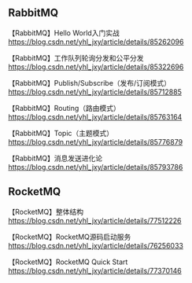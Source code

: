 ## RabbitMQ

【RabbitMQ】Hello World入门实战 https://blog.csdn.net/yhl_jxy/article/details/85262096

【RabbitMQ】工作队列轮询分发和公平分发 https://blog.csdn.net/yhl_jxy/article/details/85322696

【RabbitMQ】Publish/Subscribe（发布/订阅模式）https://blog.csdn.net/yhl_jxy/article/details/85712885

【RabbitMQ】Routing（路由模式）https://blog.csdn.net/yhl_jxy/article/details/85763164

【RabbitMQ】Topic（主题模式）https://blog.csdn.net/yhl_jxy/article/details/85776879

【RabbitMQ】消息发送进化论 https://blog.csdn.net/yhl_jxy/article/details/85793786

## RocketMQ

【RocketMQ】整体结构 https://blog.csdn.net/yhl_jxy/article/details/77512226

【RocketMQ】RocketMQ源码启动服务 https://blog.csdn.net/yhl_jxy/article/details/76256033
 
【RocketMQ】RocketMQ Quick Start https://blog.csdn.net/yhl_jxy/article/details/77370146
